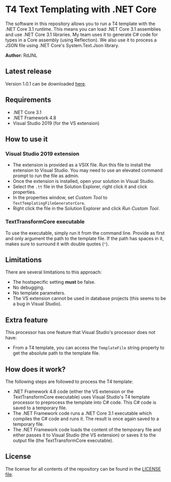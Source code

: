 ﻿# T4 Text Templating with .NET Core
The software in this repository allows you to run a T4 template with the .NET Core 3.1 runtime. This means you can load .NET Core 3.1 assemblies and use .NET Core 3.1 libraries. My team uses it to generate C# code for types in a Core assembly (using Reflection). We also use it to process a JSON file using .NET Core's System.Text.Json library.

__Author:__ RdJNL

## Latest release
Version 1.0.1 can be downloaded [here](https://github.com/RdJNL/TextTemplatingCore/releases/download/v1.0.1/TextTemplatingCore_v1.0.1.zip).

## Requirements
- .NET Core 3.1
- .NET Framework 4.8
- Visual Studio 2019 (for the VS extension)

## How to use it

### Visual Studio 2019 extension
- The extension is provided as a VSIX file. Run this file to install the extension to Visual Studio. You may need to use an elevated command prompt to run the file as admin.
- Once the extension is installed, open your solution in Visual Studio.
- Select the `.tt` file in the Solution Explorer, right click it and click properties.
- In the properties window, set _Custom Tool_ to `TextTemplatingFileGeneratorCore`.
- Right click the file in the Solution Explorer and click _Run Custom Tool_.

### TextTransformCore executable
To use the executable, simply run it from the command line. Provide as first and only argument the path to the template file. If the path has spaces in it, makes sure to surround it with double quotes (`"`).

## Limitations
There are several limitations to this approach:
- The hostspecific setting __must__ be false.
- No debugging.
- No template parameters.
- The VS extension cannot be used in database projects (this seems to be a bug in Visual Studio).

## Extra feature
This processor has one feature that Visual Studio's processor does not have:
- From a T4 template, you can access the `TemplateFile` string property to get the absolute path to the template file.

## How does it work?
The following steps are followed to process the T4 template:
- .NET Framework 4.8 code (either the VS extension or the TextTransformCore executable) uses Visual Studio's T4 template processor to preprocess the template into C# code. This C# code is saved to a temporary file.
- The .NET Framework code runs a .NET Core 3.1 executable which compiles the C# code and runs it. The result is once again saved to a temporary file.
- The .NET Framework code loads the content of the temporary file and either passes it to Visual Studio (the VS extension) or saves it to the output file (the TextTransformCore executable).

## License
The license for all contents of the repository can be found in the [LICENSE file](https://github.com/RdJNL/TextTemplatingCore/blob/master/LICENSE).
